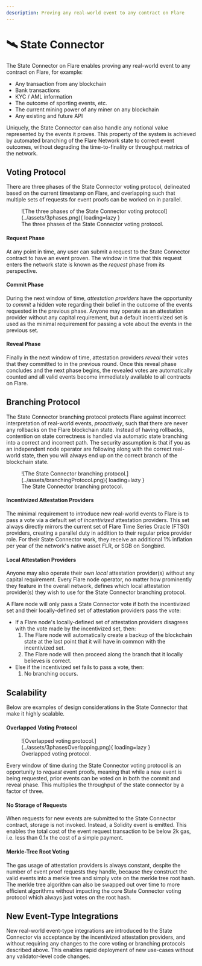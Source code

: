 ```yaml
---
description: Proving any real-world event to any contract on Flare
---
```


# 🛰 State Connector

The State Connector on Flare enables proving any real-world event to any contract on Flare, for example:

* Any transaction from any blockchain
* Bank transactions
* KYC / AML information
* The outcome of sporting events, etc.
* The current mining power of any miner on any blockchain
* Any existing and future API

Uniquely, the State Connector can also handle any notional value represented by the events it proves. This property of the system is achieved by automated branching of the Flare Network state to correct event outcomes, without degrading the time-to-finality or throughput metrics of the network.

## Voting Protocol

There are three phases of the State Connector voting protocol, delineated based on the current timestamp on Flare, and overlapping such that multiple sets of requests for event proofs can be worked on in parallel.

<figure markdown>
  ![The three phases of the State Connector voting protocol](../assets/3phases.png){ loading=lazy }
  <figcaption>The three phases of the State Connector voting protocol.</figcaption>
</figure>

#### Request Phase

At any point in time, any user can submit a request to the State Connector contract to have an event proven. The window in time that this request enters the network state is known as the _request_ phase from its perspective.

#### Commit Phase

During the next window of time, _attestation providers_ have the opportunity to _commit_ a hidden vote regarding their belief in the outcome of the events requested in the previous phase. Anyone may operate as an attestation provider without any capital requirement, but a default incentivized set is used as the minimal requirement for passing a vote about the events in the previous set.

#### Reveal Phase

Finally in the next window of time, attestation providers _reveal_ their votes that they committed to in the previous round. Once this reveal phase concludes and the next phase begins, the revealed votes are automatically counted and all valid events become immediately available to all contracts on Flare.

## Branching Protocol

The State Connector branching protocol protects Flare against incorrect interpretation of real-world events, _proactively_, such that there are never any rollbacks on the Flare blockchain state. Instead of having rollbacks, contention on state correctness is handled via automatic state branching into a correct and incorrect path. The security assumption is that if you as an independent node operator are following along with the correct real-world state, then you will always end up on the correct branch of the blockchain state.

<figure markdown>
  ![The State Connector branching protocol.](../assets/branchingProtocol.png){ loading=lazy }
  <figcaption>The State Connector branching protocol.</figcaption>
</figure>

#### Incentivized Attestation Providers

The minimal requirement to introduce new real-world events to Flare is to pass a vote via a default set of _incentivized_ attestation providers. This set always directly mirrors the current set of Flare Time Series Oracle (FTSO) providers, creating a parallel duty in addition to their regular price provider role. For their State Connector work, they receive an additional 1% inflation per year of the network's native asset FLR, or SGB on Songbird.

#### Local Attestation Providers

Anyone may also operate their own _local_ attestation provider(s) without any capital requirement. Every Flare node operator, no matter how prominently they feature in the overall network, defines which local attestation provider(s) they wish to use for the State Connector branching protocol.

A Flare node will only pass a State Connector vote if both the incentivized set and their locally-defined set of attestation providers pass the vote:

* If a Flare node's locally-defined set of attestation providers disagrees with the vote made by the incentivized set, then:
  1. The Flare node will automatically create a backup of the blockchain state at the last point that it will have in common with the incentivized set.
  2. The Flare node will then proceed along the branch that it locally believes is correct.
* Else if the incentivized set fails to pass a vote, then:
  1. No branching occurs.

## Scalability

Below are examples of design considerations in the State Connector that make it highly scalable.

#### Overlapped Voting Protocol

<figure markdown>
  ![Overlapped voting protocol.](../assets/3phasesOverlapping.png){ loading=lazy }
  <figcaption>Overlapped voting protocol.</figcaption>
</figure>

Every window of time during the State Connector voting protocol is an opportunity to _request_ event proofs, meaning that while a new event is being requested, prior events can be voted on in both the commit and reveal phase. This multiplies the throughput of the state connector by a factor of three.

#### No Storage of Requests

When requests for new events are submitted to the State Connector contract, storage is not invoked. Instead, a Solidity event is emitted. This enables the total cost of the event request transaction to be below 2k gas, i.e. less than 0.1x the cost of a simple payment.

#### Merkle-Tree Root Voting

The gas usage of attestation providers is always constant, despite the number of event proof requests they handle, because they construct the valid events into a merkle tree and simply vote on the merkle tree root hash. The merkle tree algorithm can also be swapped out over time to more efficient algorithms without impacting the core State Connector voting protocol which always just votes on the root hash.

## New Event-Type Integrations

New real-world event-type integrations are introduced to the State Connector via acceptance by the incentivized attestation providers, and without requiring any changes to the core voting or branching protocols described above. This enables rapid deployment of new use-cases without any validator-level code changes.
